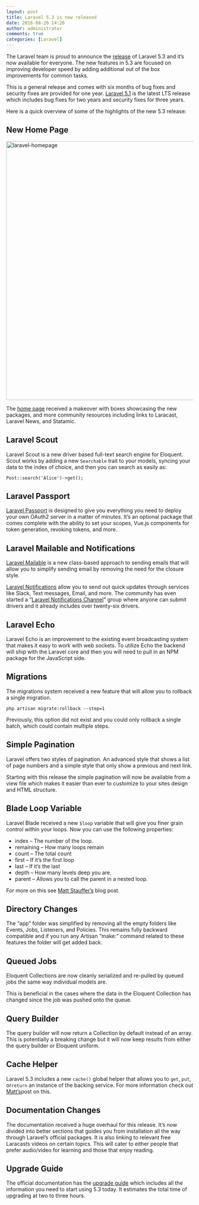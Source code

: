 ```yaml
---
layout: post
title: Laravel 5.3 is now released
date: 2016-08-26 14:26
author: administrator
comments: true
categories: [Laravel]
---
```

The Laravel team is proud to announce the <a href="https://laravel.com/docs/5.3">release</a> of Laravel 5.3 and it’s now available for everyone. The new features in 5.3 are focused on improving developer speed by adding additional out of the box improvements for common tasks.

This is a general release and comes with six months of bug fixes and security fixes are provided for one year. <a href="https://laravel-news.com/2015/06/laravel-5-1-released/">Laravel 5.1</a> is the latest LTS release which includes bug fixes for two years and security fixes for three years.

Here is a quick overview of some of the highlights of the new 5.3 release:
<h2>New Home Page</h2>
<img class="aligncenter size-large wp-image-7058" src="https://d1zj60nuin5mrx.cloudfront.net/media/2016/08/23093612/laravel-homepage-1200x991.png" sizes="(max-width: 709px) 85vw, (max-width: 909px) 67vw, (max-width: 1362px) 62vw, 840px" srcset="https://d1zj60nuin5mrx.cloudfront.net/media/2016/08/23093612/laravel-homepage-1200x991.png 1200w, https://d1zj60nuin5mrx.cloudfront.net/media/2016/08/23093612/laravel-homepage-600x495.png 600w, https://d1zj60nuin5mrx.cloudfront.net/media/2016/08/23093612/laravel-homepage-768x634.png 768w" alt="laravel-homepage" width="840" height="694" />

The <a href="https://laravel.com/">home page</a> received a makeover with boxes showcasing the new packages, and more community resources including links to Laracast, Laravel News, and Statamic.
<h2>Laravel Scout</h2>
Laravel Scout is a new driver based full-text search engine for Eloquent. Scout works by adding a new <code>Searchable</code> trait to your models, syncing your data to the index of choice, and then you can search as easily as:
<pre><code class="hljs php">Post::search(<span class="hljs-string">'Alice'</span>)-&gt;get();
</code></pre>
<h2>Laravel Passport</h2>
<a href="https://laravel-news.com/2016/08/laravel-passport/">Laravel Passport</a> is designed to give you everything you need to deploy your own OAuth2 server in a matter of minutes. It’s an optional package that comes complete with the ability to set your scopes, Vue.js components for token generation, revoking tokens, and more.
<h2>Laravel Mailable and Notifications</h2>
<a href="https://laravel-news.com/2016/08/laravel-mailable-the-new-and-improved-way-to-send-email-in-laravel/">Laravel Mailable</a> is a new class-based approach to sending emails that will allow you to simplify sending email by removing the need for the closure style.

<a href="https://laravel-news.com/2016/08/laravel-notifications-easily-send-quick-updates-through-slack-sms-email-and-more/">Laravel Notifications</a> allow you to send out quick updates through services like Slack, Text messages, Email, and more. The community has even started a “<a href="http://laravel-notification-channels.com/">Laravel Notifications Channel</a>” group where anyone can submit drivers and it already includes over twenty-six drivers.
<h2>Laravel Echo</h2>
Laravel Echo is an improvement to the existing event broadcasting system that makes it easy to work with web sockets. To utilize Echo the backend will ship with the Laravel core and then you will need to pull in an NPM package for the JavaScript side.
<h2>Migrations</h2>
The migrations system received a new feature that will allow you to rollback a single migration.
<pre><code class="hljs">php artisan migrate:rollback --step=1
</code></pre>
Previously, this option did not exist and you could only rollback a single batch, which could contain multiple steps.
<h2>Simple Pagination</h2>
Laravel offers two styles of pagination. An advanced style that shows a list of page numbers and a simple style that only show a previous and next link.

Starting with this release the simple pagination will now be available from a view file which makes it easier than ever to customize to your sites design and HTML structure.
<h2>Blade Loop Variable</h2>
Laravel Blade received a new <code>$loop</code> variable that will give you finer grain control within your loops. Now you can use the following properties:
<ul>
 	<li>index – The number of the loop.</li>
 	<li>remaining – How many loops remain</li>
 	<li>count – The total count</li>
 	<li>first – If it’s the first loop</li>
 	<li>last – If it’s the last</li>
 	<li>depth – How many levels deep you are.</li>
 	<li>parent – Allows you to call the parent in a nested loop.</li>
</ul>
For more on this see <a href="https://mattstauffer.co/blog/the-new-loop-variable-in-laravel-5-3">Matt Stauffer’s</a> blog post.
<h2>Directory Changes</h2>
The “app” folder was simplified by removing all the empty folders like Events, Jobs, Listeners, and Policies. This remains fully backward compatible and if you run any Artisan “make:” command related to these features the folder will get added back.
<h2>Queued Jobs</h2>
Eloquent Collections are now cleanly serialized and re-pulled by queued jobs the same way individual models are.

This is beneficial in the cases where the data in the Eloquent Collection has changed since the job was pushed onto the queue.
<h2>Query Builder</h2>
The query builder will now return a Collection by default instead of an array. This is potentially a breaking change but it will now keep results from either the query builder or Eloquent uniform.
<h2>Cache Helper</h2>
Laravel 5.3 includes a new <code>cache()</code> global helper that allows you to <code>get</code>, <code>put</code>, or<code>return</code> an instance of the backing service. For more information check out <a href="https://mattstauffer.co/blog/the-new-cache-global-helper-in-laravel-5-3">Matt’s</a>post on this.
<h2>Documentation Changes</h2>
The documentation received a huge overhaul for this release. It’s now divided into better sections that guides you from installation all the way through Laravel’s official packages. It is also linking to relevant free Laracasts videos on certain topics. This will cater to either people that prefer audio/video for learning and those that enjoy reading.
<h2>Upgrade Guide</h2>
The official documentation has the <a href="https://laravel.com/docs/master/upgrade">upgrade guide</a> which includes all the information you need to start using 5.3 today. It estimates the total time of upgrading at two to three hours.
